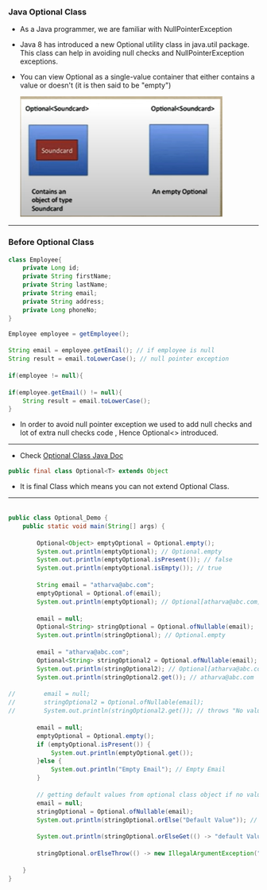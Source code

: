 
### Java Optional Class

- As a Java programmer, we are familiar with NullPointerException

- Java 8 has introduced a new Optional utility class in java.util package. This class can help in avoiding null checks and NullPointerException exceptions.

- You can view Optional as a single-value container that either contains a value or doesn't (it is then said to be "empty")

	![Optional img](https://github.com/athrocks/Java-8-Stream-API/blob/main/Java%208%20Notes/img/Pasted%20image%2020241221215848.png)

---

### Before Optional Class

```java
class Employee{
	private Long id;
	private String firstName;
	private String lastName;
	private String email;
	private String address;
	private Long phoneNo;
}
```

```java
Employee employee = getEmployee();

String email = employee.getEmail(); // if employee is null
String result = email.toLowerCase(); // null pointer exception

if(employee != null){

if(employee.getEmail() != null){
	String result = email.toLowerCase();
}

```

- In order to avoid null pointer exception we used to add null checks and lot of extra null checks code , Hence Optional<> introduced.

---

- Check [Optional Class Java Doc](https://docs.oracle.com/javase/8/docs/api/java/util/Optional.html)

```java
public final class Optional<T> extends Object
```

- It is final Class which means you can not extend Optional Class.

---

```java

public class Optional_Demo {  
    public static void main(String[] args) {  
  
        Optional<Object> emptyOptional = Optional.empty();  
        System.out.println(emptyOptional); // Optional.empty  
        System.out.println(emptyOptional.isPresent()); // false  
        System.out.println(emptyOptional.isEmpty()); // true  
  
        String email = "atharva@abc.com";  
        emptyOptional = Optional.of(email);  
        System.out.println(emptyOptional); // Optional[atharva@abc.com]  
  
        email = null;  
        Optional<String> stringOptional = Optional.ofNullable(email);  
        System.out.println(stringOptional); // Optional.empty  
  
        email = "atharva@abc.com";  
        Optional<String> stringOptional2 = Optional.ofNullable(email);  
        System.out.println(stringOptional2); // Optional[atharva@abc.com]  
        System.out.println(stringOptional2.get()); // atharva@abc.com  
  
//        email = null;  
//        stringOptional2 = Optional.ofNullable(email);  
//        System.out.println(stringOptional2.get()); // throws "No value present" exception  
  
        email = null;  
        emptyOptional = Optional.empty();  
        if (emptyOptional.isPresent()) {  
            System.out.println(emptyOptional.get());  
        }else {  
            System.out.println("Empty Email"); // Empty Email  
        }  
  
        // getting default values from optional class object if no values provided  
        email = null;  
        stringOptional = Optional.ofNullable(email);  
        System.out.println(stringOptional.orElse("Default Value")); // Default Value  
  
        System.out.println(stringOptional.orElseGet(() -> "default Value through lambda")); // default Value through lambda  
  
        stringOptional.orElseThrow(() -> new IllegalArgumentException("email dose not exist"));  
  
    }  
}
```
